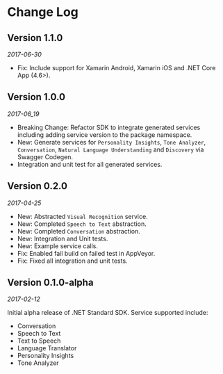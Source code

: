 Change Log
==========
## Version 1.1.0
_2017-06-30_
* Fix: Include support for Xamarin Android, Xamarin iOS and .NET Core App (4.6>).

## Version 1.0.0
_2017-06_19_
* Breaking Change: Refactor SDK to integrate generated services including adding service version to the package namespace.
* New: Generate services for `Personality Insights`, `Tone Analyzer`, `Conversation`, `Natural Language Understanding` and `Discovery` via Swagger Codegen.
* Integration and unit test for all generated services.

## Version 0.2.0
_2017-04-25_

* New: Abstracted `Visual Recognition` service.
* New: Completed `Speech to Text` abstraction.
* New: Completed `Conversation` abstraction.
* New: Integration and Unit tests.
* New: Example service calls.
* Fix: Enabled fail build on failed test in AppVeyor.
* Fix: Fixed all integration and unit tests.

## Version 0.1.0-alpha
_2017-02-12_

Initial alpha release of .NET Standard SDK. Service supported include:
* Conversation
* Speech to Text
* Text to Speech
* Language Translator
* Personality Insights
* Tone Analyzer
